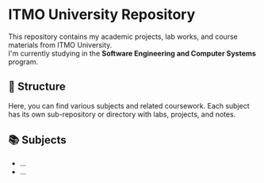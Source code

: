 # ITMO University Repository  

This repository contains my academic projects, lab works, and course materials from ITMO University.  
I'm currently studying in the **Software Engineering and Computer Systems** program.  

## 📂 Structure  
Here, you can find various subjects and related coursework. Each subject has its own sub-repository or directory with labs, projects, and notes.  

## 📚 Subjects   
- ...  
- ...  
